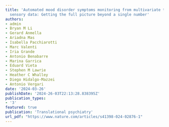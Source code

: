```yaml
---
title: 'Automated mood disorder symptoms monitoring from multivariate time-series
  sensory data: Getting the full picture beyond a single number'
authors:
- admin
- Bryan M Li
- Gerard Anmella
- Ariadna Mas
- Isabella Pacchiarotti
- Marc Valenti
- Iria Grande
- Antonio Benabarre
- Marina Garrica
- Eduard Vieta
- Stephen M Lawrie
- Heather C Whalley
- Diego Hidalgo-Mazzei
- Antonio Vergari
date: '2024-03-26'
publishDate: '2024-26-03T22:13:28.838395Z'
publication_types:
- '3'
featured: true
publication: 'Translational psychiatry'
url_pdf: "https://www.nature.com/articles/s41398-024-02876-1"
---
```

